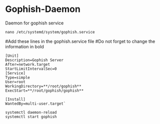 # Gophish-Daemon
Daemon for gophish service


`nano /etc/systemd/system/gophish.service`


#Add these lines in the gophish.service file
#Do not forget to change the information in bold

```
[Unit]
Description=Gophish Server
After=network.target
StartLimitIntervalSec=0
[Service]
Type=simple
User=root
WorkingDirectory=**/root/gophish**
ExecStart=**/root/gophish/gophish**

[Install]
WantedBy=multi-user.target`
```

```
systemctl daemon-reload
systemctl start gophish
```
